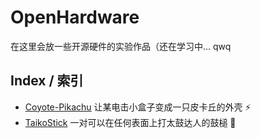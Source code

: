 # OpenHardware

<!-- Here are some of the experimental hardware designs I made while learning CAD. I'm only a beginner so don't expect too much from here ;-; -->

在这里会放一些开源硬件的实验作品（还在学习中... qwq

## Index / 索引

* [Coyote-Pikachu](./Coyote-Pikachu/) 让某电击小盒子变成一只皮卡丘的外壳 ⚡️
* [TaikoStick](./TaikoStick/) 一对可以在任何表面上打太鼓达人的鼓槌 🥁

